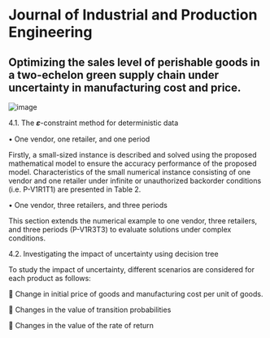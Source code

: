 # Journal of Industrial and Production Engineering


## Optimizing the sales level of perishable goods in a two-echelon green supply chain under uncertainty in manufacturing cost and price.


![image](https://user-images.githubusercontent.com/89356245/178157719-dbd85fba-443c-4d84-ad55-9d494fb378b3.png)


4.1.	The 𝜺-constraint method for deterministic data

•	One vendor, one retailer, and one period

Firstly, a small-sized instance is described and solved using the proposed mathematical model to ensure the accuracy performance of the proposed model. Characteristics of the small numerical instance consisting of one vendor and one retailer under infinite or unauthorized backorder conditions (i.e. P-V1R1T1) are presented in Table 2.

•	One vendor, three retailers, and three periods

This section extends the numerical example to one vendor, three retailers, and three periods (P-V1R3T3) to evaluate solutions under complex conditions.


4.2.	Investigating the impact of uncertainty using decision tree

To study the impact of uncertainty, different scenarios are considered for each product as follows:

	Change in initial price of goods and manufacturing cost per unit of goods.

	Changes in the value of transition probabilities

	Changes in the value of the rate of return

